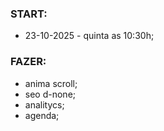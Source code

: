### START:
- 23-10-2025 - quinta as 10:30h;

### FAZER:
- anima scroll;
- seo d-none;
- analitycs;
- agenda;